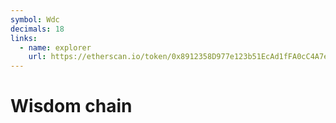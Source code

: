 ```yaml
---
symbol: Wdc
decimals: 18
links:
  - name: explorer
    url: https://etherscan.io/token/0x8912358D977e123b51EcAd1fFA0cC4A7e32FF774
---
```


# Wisdom chain
